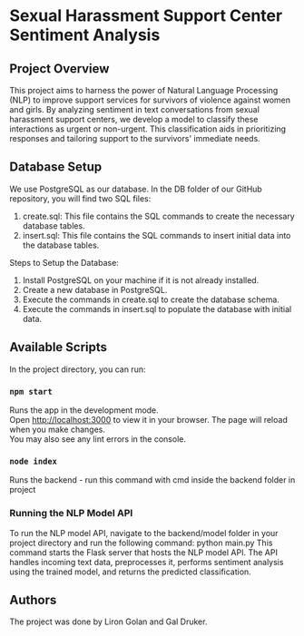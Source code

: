 # Sexual Harassment Support Center Sentiment Analysis
## Project Overview
This project aims to harness the power of Natural Language Processing (NLP) to improve support services for survivors of violence against women and girls. By analyzing sentiment in text conversations from sexual harassment support centers, we develop a model to classify these interactions as urgent or non-urgent. This classification aids in prioritizing responses and tailoring support to the survivors' immediate needs.

## Database Setup

We use PostgreSQL as our database. In the DB folder of our GitHub repository, you will find two SQL files:

1. create.sql:
    This file contains the SQL commands to create the necessary database tables.
3. insert.sql:
    This file contains the SQL commands to insert initial data into the database tables.

Steps to Setup the Database:

1. Install PostgreSQL on your machine if it is not already installed.
2. Create a new database in PostgreSQL.
3. Execute the commands in create.sql to create the database schema.
4. Execute the commands in insert.sql to populate the database with initial data.


## Available Scripts

In the project directory, you can run:
### `npm start`
Runs the app in the development mode.\
Open [http://localhost:3000](http://localhost:3000) to view it in your browser.
The page will reload when you make changes.\
You may also see any lint errors in the console.
### `node index`
Runs the backend - run this command with cmd inside the backend folder in project

### Running the NLP Model API
To run the NLP model API, navigate to the backend/model folder in your project directory and run the following command:
python main.py
This command starts the Flask server that hosts the NLP model API. The API handles incoming text data, preprocesses it, performs sentiment analysis using the trained model, and returns the predicted classification.


## Authors
The project was done by Liron Golan and Gal Druker.
